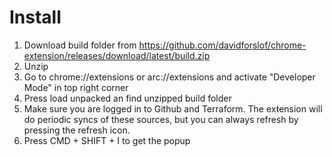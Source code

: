 # Install

1. Download build folder from https://github.com/davidforslof/chrome-extension/releases/download/latest/build.zip
2. Unzip
3. Go to chrome://extensions or arc://extensions and activate "Developer Mode" in top right corner
4. Press load unpacked an find unzipped build folder
5. Make sure you are logged in to Github and Terraform. The extension will do periodic syncs of these sources, but you can always refresh by pressing the refresh icon.
6. Press CMD + SHIFT + I to get the popup
